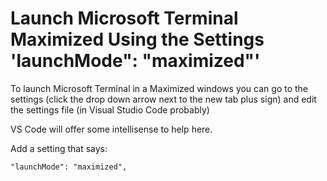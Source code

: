 ﻿# Launch Microsoft Terminal Maximized Using the Settings 'launchMode": "maximized"'

To launch Microsoft Terminal in a Maximized windows you can go to the settings (click the drop down arrow next to the new tab plus sign) and edit the settings file (in Visual Studio Code probably)

VS Code will offer some intellisense to help here.

Add a setting that says:

    "launchMode": "maximized",
